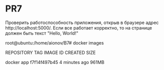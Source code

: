 # PR7
Проверить работоспособность приложения, открыв в браузере адрес http://localhost:5000/. Если все работает корректно, то на странице должен быть текст "Hello, World!"

root@ubuntu:/home/aionov/B7# docker images

REPOSITORY    TAG       IMAGE ID       CREATED          SIZE

docker        app       f7f14f497b45   4 minutes ago    961MB
